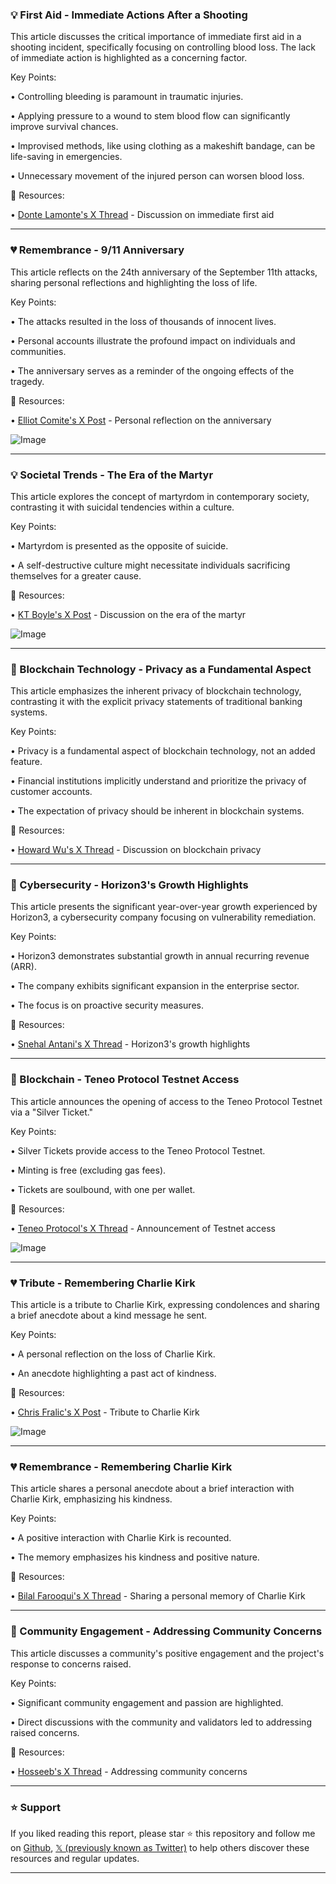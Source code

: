 ### 💡 First Aid - Immediate Actions After a Shooting

This article discusses the critical importance of immediate first aid in a shooting incident, specifically focusing on controlling blood loss.  The lack of immediate action is highlighted as a concerning factor.

Key Points:

•  Controlling bleeding is paramount in traumatic injuries.


•  Applying pressure to a wound to stem blood flow can significantly improve survival chances.


•  Improvised methods, like using clothing as a makeshift bandage, can be life-saving in emergencies.


•  Unnecessary movement of the injured person can worsen blood loss.


🔗 Resources:

• [Donte Lamonte's X Thread](https://x.com/DonteLamonte/status/1966180290533171392) - Discussion on immediate first aid


---
### 💔 Remembrance - 9/11 Anniversary

This article reflects on the 24th anniversary of the September 11th attacks, sharing personal reflections and highlighting the loss of life.

Key Points:

•  The attacks resulted in the loss of thousands of innocent lives.


•  Personal accounts illustrate the profound impact on individuals and communities.


•  The anniversary serves as a reminder of the ongoing effects of the tragedy.


🔗 Resources:

• [Elliot Comite's X Post](https://x.com/howardlutnick/status/1966137748449903014) - Personal reflection on the anniversary

![Image](https://pbs.twimg.com/media/G0kf3A1XYAAk7l2?format=jpg&name=small)


---
### 💡 Societal Trends - The Era of the Martyr

This article explores the concept of martyrdom in contemporary society, contrasting it with suicidal tendencies within a culture.

Key Points:

•  Martyrdom is presented as the opposite of suicide.


•  A self-destructive culture might necessitate individuals sacrificing themselves for a greater cause.


🔗 Resources:

• [KT Boyle's X Post](https://x.com/KTmBoyle/status/1966176230387925018) - Discussion on the era of the martyr

![Image](https://pbs.twimg.com/media/G0lC3FIWwAMkgWW?format=jpg&name=900x900)


---
### 🤖 Blockchain Technology - Privacy as a Fundamental Aspect

This article emphasizes the inherent privacy of blockchain technology, contrasting it with the explicit privacy statements of traditional banking systems.

Key Points:

•  Privacy is a fundamental aspect of blockchain technology, not an added feature.


•  Financial institutions implicitly understand and prioritize the privacy of customer accounts.


•  The expectation of privacy should be inherent in blockchain systems.


🔗 Resources:

• [Howard Wu's X Thread](https://x.com/1HowardWu/status/1953085412383375774) - Discussion on blockchain privacy


---
### 🚀 Cybersecurity - Horizon3's Growth Highlights

This article presents the significant year-over-year growth experienced by Horizon3, a cybersecurity company focusing on vulnerability remediation.

Key Points:

•  Horizon3 demonstrates substantial growth in annual recurring revenue (ARR).


•  The company exhibits significant expansion in the enterprise sector.


•  The focus is on proactive security measures.


🔗 Resources:

• [Snehal Antani's X Thread](https://x.com/snehalantani/status/1966172752697581897) - Horizon3's growth highlights


---
### 🚀 Blockchain - Teneo Protocol Testnet Access

This article announces the opening of access to the Teneo Protocol Testnet via a "Silver Ticket."

Key Points:

•  Silver Tickets provide access to the Teneo Protocol Testnet.


•  Minting is free (excluding gas fees).


•  Tickets are soulbound, with one per wallet.


🔗 Resources:

• [Teneo Protocol's X Thread](https://x.com/teneo_protocol/status/1966095949731684674) - Announcement of Testnet access

![Image](https://pbs.twimg.com/ext_tw_video_thumb/1966095790935334913/pu/img/2izRotrLlen_-b5L.jpg)


---
### 💔 Tribute - Remembering Charlie Kirk

This article is a tribute to Charlie Kirk, expressing condolences and sharing a brief anecdote about a kind message he sent.

Key Points:

•  A personal reflection on the loss of Charlie Kirk.


•  An anecdote highlighting a past act of kindness.


🔗 Resources:

• [Chris Fralic's X Post](https://x.com/coldxman/status/1965896418511499672) - Tribute to Charlie Kirk

![Image](https://pbs.twimg.com/media/G0hChENWIAAq2eU?format=jpg&name=small)


---
### 💔 Remembrance - Remembering Charlie Kirk

This article shares a personal anecdote about a brief interaction with Charlie Kirk, emphasizing his kindness.

Key Points:

•  A positive interaction with Charlie Kirk is recounted.


•  The memory emphasizes his kindness and positive nature.


🔗 Resources:

• [Bilal Farooqui's X Thread](https://x.com/JDVance/status/1965985360606888182) - Sharing a personal memory of Charlie Kirk


---
### 🚀 Community Engagement - Addressing Community Concerns

This article discusses a community's positive engagement and the project's response to concerns raised.

Key Points:

•  Significant community engagement and passion are highlighted.


•  Direct discussions with the community and validators led to addressing raised concerns.



🔗 Resources:

• [Hosseeb's X Thread](https://x.com/gdog97_/status/1966137801650614362) - Addressing community concerns


---

### ⭐️ Support

If you liked reading this report, please star ⭐️ this repository and follow me on [Github](https://github.com/Drix10), [𝕏 (previously known as Twitter)](https://x.com/DRIX_10_) to help others discover these resources and regular updates.

---
